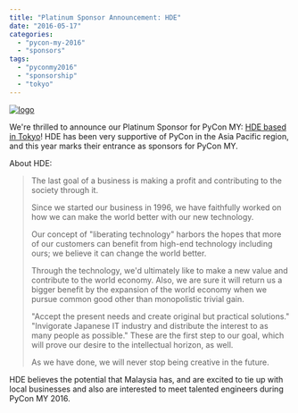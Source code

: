 ```yaml
---
title: "Platinum Sponsor Announcement: HDE"
date: "2016-05-17"
categories: 
  - "pycon-my-2016"
  - "sponsors"
tags: 
  - "pyconmy2016"
  - "sponsorship"
  - "tokyo"
---
```


[![logo](images/logo.jpg)](https://www.hde.co.jp/en/)

We're thrilled to announce our Platinum Sponsor for PyCon MY: [HDE based in Tokyo](https://hde.co.jp/en/)! HDE has been very supportive of PyCon in the Asia Pacific region, and this year marks their entrance as sponsors for PyCon MY.

About HDE:

> The last goal of a business is making a profit and contributing to the society through it.
> 
> Since we started our business in 1996, we have faithfully worked on how we can make the world better with our new technology.
> 
> Our concept of "liberating technology" harbors the hopes that more of our customers can benefit from high-end technology including ours; we believe it can change the world better.
> 
> Through the technology, we'd ultimately like to make a new value and contribute to the world economy. Also, we are sure it will return us a bigger benefit by the expansion of the world economy when we pursue common good other than monopolistic trivial gain.
> 
> "Accept the present needs and create original but practical solutions." "Invigorate Japanese IT industry and distribute the interest to as many people as possible." These are the first step to our goal, which will prove our desire to the intellectual horizon, as well.
> 
> As we have done, we will never stop being creative in the future.

HDE believes the potential that Malaysia has, and are excited to tie up with local businesses and also are interested to meet talented engineers during PyCon MY 2016.

